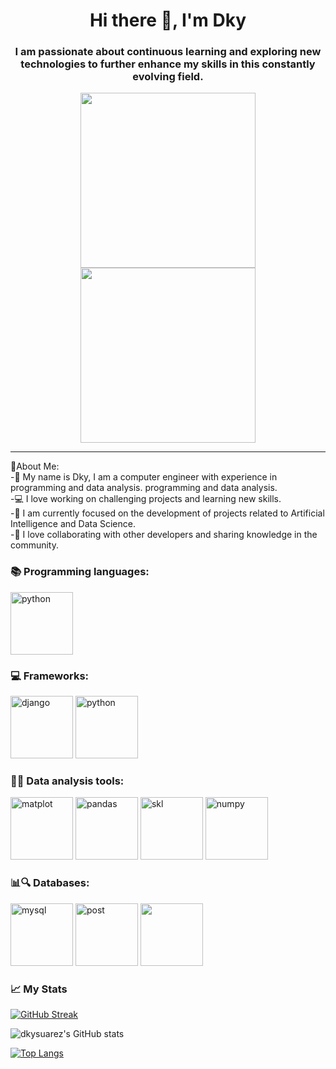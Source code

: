

<div id="header align="center">
  <h1 align="center">Hi there 👋, I'm Dky</h1>
  <h3 align="center">I am passionate about continuous learning and exploring new technologies to further enhance my skills in this constantly evolving field.
    
   
  </h3>
  <div align="center">
    
 <img src="https://user-images.githubusercontent.com/130209447/265292237-2ae515bf-e3d4-464f-81ae-b1f6f1826cd1.gif" width="280"/>
 <img src="https://user-images.githubusercontent.com/130209447/264822274-b2ac0270-4256-4ae2-8e7a-e55b8c9d91b3.gif" width="280"/> 
    
  
</div>
  
  
---
 🤔About Me:
<br>
-👋 My name is Dky, I am a computer engineer with experience in programming and data analysis.
programming and data analysis.
</br>
-💻 I love working on challenging projects and learning new skills. 
<br>
-🌟 I am currently focused on the development of projects related to Artificial Intelligence and Data Science. 
</br>
-🤝 I love collaborating with other developers and sharing knowledge in the community.
</br>

<div align="left">
  <h3>📚 Programming languages:</h3> 
  <div>
    <img src="https://user-images.githubusercontent.com/130209447/265293057-b72961a9-3c47-4962-a505-3750b8354f76.jpg" title="python" width="100" height="100"/>
 </div>
</div>

<h3>💻 Frameworks: </h3>
<div>
    <img src="https://user-images.githubusercontent.com/130209447/265293233-32ec8360-33b2-4e0b-84b2-4c386b41e271.png" title="django" width="100" height="100"/>
    <img src="https://user-images.githubusercontent.com/130209447/265293235-b0713718-800f-405b-a6d5-8ce5b4f48b0e.jpg" title="python" width="100" height="100"/>
 </div>

<h3>🤖🧠 Data analysis tools: </h3>
<div>
    <img src="https://user-images.githubusercontent.com/130209447/265293511-a715ef27-cce5-4907-8f47-36797bb80e2f.png" title="matplot" width="100" height="100"/>
    <img src="https://user-images.githubusercontent.com/130209447/265293514-113afcec-4805-4265-bdc5-06ca64ea6829.png" title="pandas" width="100" height="100"/>
    <img src="https://user-images.githubusercontent.com/130209447/265293512-14ed2a24-6dd4-4fef-bfcf-e51126032b37.png" title="skl" width="100" height="100"/>
    <img src="https://user-images.githubusercontent.com/130209447/265293515-78be9d5e-fe30-440b-b8fa-379f62a9f4f4.png" title="numpy" width="100" height="100"/>
 </div>

<h3>📊🔍 Databases: </h3>
<div>
    <img src="https://user-images.githubusercontent.com/130209447/265293783-c8ef8f3e-51d5-4c80-ac9a-850ea4fa95ad.png" title="mysql" width="100" height="100"/>
    <img src="https://user-images.githubusercontent.com/130209447/265293781-2f47513f-455e-48df-8294-4f6d9be80a68.png" title="post" width="100" height="100"/>
    <img src="https://user-images.githubusercontent.com/130209447/265293784-ca10eb5f-4362-4653-83ff-d91279d8f894.png" title="" width="100" height="100"/>
 </div> 
<h3>📈 My Stats</h3>

[![GitHub Streak](https://streak-stats.demolab.com?user=dkysuarez&theme=dark&hide_border=true)](https://git.io/streak-stats)


![dkysuarez's GitHub stats](https://github-readme-stats.vercel.app/api?username=dkysuarez&hide=contribs,prs)


[![Top Langs](https://github-readme-stats.vercel.app/api/top-langs/?username=dkysuarez&layout=compact)](https://github.com/dkysuarez/github-readme-stats)


